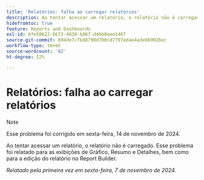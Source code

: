 ```yaml
---
title: 'Relatórios: falha ao carregar relatórios'
description: Ao tentar acessar um relatório, o relatório não é carregado. Esse problema foi relatado para as exibições de Gráfico, Resumo e Detalhes, bem como para a edição do relatório no Report Builder.
hidefromtoc: true
feature: Reports and Dashboards
exl-id: 6fe58622-6673-4830-b867-d4bb8eee1467
source-git-commit: 894de7cfbd8798d700cd7707edae4a3e86902bec
workflow-type: tm+mt
source-wordcount: '82'
ht-degree: 12%

---
```


# Relatórios: falha ao carregar relatórios

>[!NOTE]
>
>Esse problema foi corrigido em sexta-feira, 14 de novembro de 2024.

Ao tentar acessar um relatório, o relatório não é carregado. Esse problema foi relatado para as exibições de Gráfico, Resumo e Detalhes, bem como para a edição do relatório no Report Builder.

_Relatado pela primeira vez em sexta-feira, 7 de novembro de 2024._
